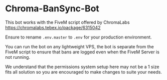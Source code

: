 # Chroma-BanSync-Bot

This bot works with the FiveM script offered by ChromaLabs https://chromalabs.tebex.io/package/6315042

Ensure to rename `.env.master` to `.env` for your production environment. 

You can run the bot on any lightweight VPS, the bot is separate from the FiveM script to ensure that bans are logged even when the FiveM Server is not running. 

We understand that the permissions system setup here may not be a 1 size fits all solution so you are encouraged to make changes to suite your needs.
